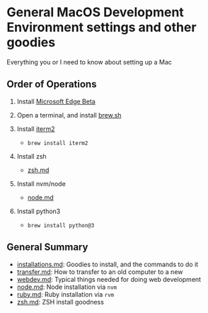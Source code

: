 # General MacOS Development Environment settings and other goodies

Everything you or I need to know about setting up a Mac

## Order of Operations

1. Install [Microsoft Edge Beta](https://www.microsoftedgeinsider.com/en-us/download)
2. Open a terminal, and install [brew.sh](https://brew.sh/)
3. Install [iterm2](https://iterm2.com/)
   - `brew install iterm2`
4. Install zsh
   - [zsh.md](/zsh.md)
6. Install nvm/node
   - [node.md](/node.md)

1. Install python3
   - `brew install python@3`




## General Summary

* [installations.md](/installations.md): Goodies to install, and the commands to do it
* [transfer.md](/transfer.md): How to transfer to an old computer to a new
* [webdev.md](/webdev.md): Typical things needed for doing web development
* [node.md](/node.md): Node installation via `nvm`
* [ruby.md](/ruby.md): Ruby installation via `rvm`
* [zsh.md](/zsh.md): ZSH install goodness

